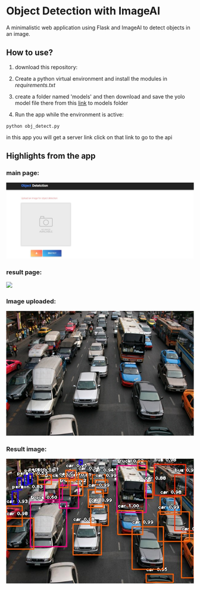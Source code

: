 # Object Detection with ImageAI
A minimalistic web application using Flask and ImageAI to detect objects in an image.

## How to use?
1. download this repository:

2. Create a python virtual environment and install the modules in _requirements.txt_

3. create a folder named 'models' and then download and save the yolo model file there from this [link](https://github.com/OlafenwaMoses/ImageAI/releases/download/1.0/yolo.h5) to models folder

3. Run the app while the environment is active:
```
python obj_detect.py
```
in this app you will get a server link click on that link to go to the api
## Highlights from the app
### main page:
![](static/images/screenshot1.jpg)
### result page:
![](static/images/screenshot2.jpg)



### Image uploaded:
![](static/images/traffic.jpg)



### Result image:
![](static/images/detected.jpg)


